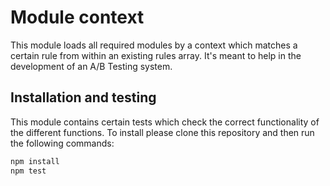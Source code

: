 # Module context

This module loads all required modules by a context which matches a certain rule from within an existing rules array. 
It's meant to help in the development of an A/B Testing system.

## Installation and testing

This module contains certain tests which check the correct functionality of the different functions.
To install please clone this repository and then run the following commands:

```javascript
npm install
npm test
```